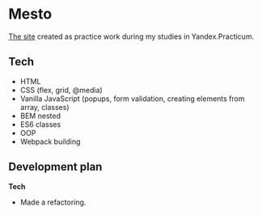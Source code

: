 # Mesto

[The site](https://artem-chumak.github.io/mesto/) created as practice work during my studies in Yandex.Practicum.

## Tech

* HTML
* CSS (flex, grid, @media)
* Vanilla JavaScript (popups, form validation, creating elements from array, classes)
* BEM nested
* ES6 classes
* OOP
* Webpack building

## Development plan

**Tech**

* Made a refactoring.
